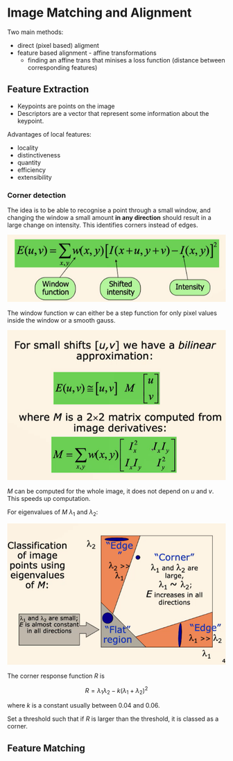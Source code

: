 # Image Matching and Alignment

Two main methods:
- direct (pixel based) aligment
- feature based alignment - affine transformations
    - finding an affine trans that minises a loss function (distance between corresponding features)

## Feature Extraction

- Keypoints are points on the image 
- Descriptors are a vector that represent some information about the keypoint.  

Advantages of local features:
- locality 
- distinctiveness
- quantity
- efficiency
- extensibility 

### Corner detection 

The idea is to be able to recognise a point through a small window, and changing the window a small amount **in any direction** should result in a large change on intensity. This identifies corners instead of edges.

![](assets/2025-03-18-19-29-36.png)

The window function $w$ can either be a step function for only pixel values inside the window or a smooth gauss.

![](assets/2025-03-18-19-32-09.png)

$M$ can be computed for the whole image, it does not depend on $u$ and $v$. This speeds up computation.

For eigenvalues of $M$ $\lambda_1$ and $\lambda_2$:

![](assets/2025-03-18-19-34-10.png) 

The corner response function $R$ is

$$R = \lambda_1 \lambda_2 - k(\lambda_1 + \lambda_2)^2$$

where $k$ is a constant usually between 0.04 and 0.06.

Set a threshold such that if $R$ is larger than the threshold, it is classed as a corner.

## Feature Matching